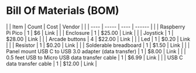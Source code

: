 # Bill Of Materials (BOM)

| | Item | Count | Cost | Vendor |
| | ---- | ----- | ---- | ------ |
| | Raspberry Pi Pico | 1 | $6 | Link |
| | Enclosure | 1 | $25.00 | Link |
| | Joystick | 1 | $28.00 | Link |
| | Arcade buttons | 4 | $22.00 | Link |
| | Led | 1 | $0.20 | Link |
| | Resistor | 1 | $0.20 | Link |
| | Solderable breadboard | 1 | $1.50 | Link |
| | Panel mount USB C to USB 3.0 adapter (data transfer) | 1 | $8.00 | Link |
| | 0.5 feet USB to Micro USB data transfer cable | 1 | $6.99 | Link |
| | USB C data transfer cable | 1 | $12.00 | Link | 
